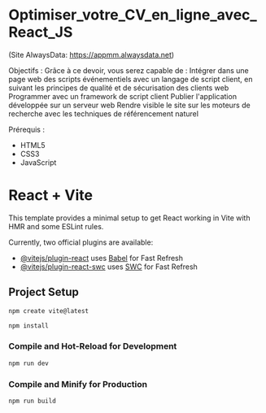 # Optimiser_votre_CV_en_ligne_avec_React_JS
(Site AlwaysData: https://appmm.alwaysdata.net)

Objectifs :
Grâce à ce devoir, vous serez capable de :
Intégrer dans une page web des scripts événementiels avec un langage de script client, en suivant les principes de qualité et de sécurisation des clients web
Programmer avec un framework de script client
Publier l'application développée sur un serveur web
Rendre visible le site sur les moteurs de recherche avec les techniques de référencement naturel

Prérequis : 
- HTML5
- CSS3
- JavaScript

# React + Vite

This template provides a minimal setup to get React working in Vite with HMR and some ESLint rules.

Currently, two official plugins are available:

- [@vitejs/plugin-react](https://github.com/vitejs/vite-plugin-react/blob/main/packages/plugin-react/README.md) uses [Babel](https://babeljs.io/) for Fast Refresh
- [@vitejs/plugin-react-swc](https://github.com/vitejs/vite-plugin-react-swc) uses [SWC](https://swc.rs/) for Fast Refresh

## Project Setup

```sh
npm create vite@latest
```

```sh
npm install
```

### Compile and Hot-Reload for Development

```sh
npm run dev
```

### Compile and Minify for Production

```sh
npm run build
```
